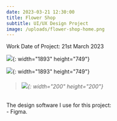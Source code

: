 ```yaml
---
date: 2023-03-21 12:30:00
title: Flower Shop
subtitle: UI/UX Design Project
image: /uploads/flower-shop-home.png
---
```

Work Date of Project: 21st March 2023

![](/uploads/flower-shop-home.png){: width="1893" height="749"}

![](/uploads/flower-shop-product-detail.png){: width="1893" height="749"}

> ###### ​​​​​​​![](/uploads/image.png){: width="200" height="200"}

The design software I use for this project:<br>\- Figma.
